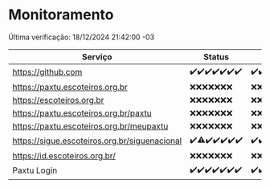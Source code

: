 # Monitoramento

Última verificação: 18/12/2024 21:42:00 -03

|Serviço|Status|Últimas 24h|
|---|---|---|
|https://github.com|<span title="2024-12-11: OK=23">✔️</span><span title="2024-12-12: OK=23">✔️</span><span title="2024-12-13: OK=23">✔️</span><span title="2024-12-14: OK=23">✔️</span><span title="2024-12-15: OK=23">✔️</span><span title="2024-12-16: OK=23">✔️</span><span title="2024-12-17: OK=23">✔️</span>|<span title="17/12/2024 21:42:00 -03 : 200">✔️</span><span title="17/12/2024 23:16:00 -03 : 200">✔️</span><span title="18/12/2024 00:20:00 -03 : 200">✔️</span><span title="18/12/2024 01:10:00 -03 : 200">✔️</span><span title="18/12/2024 02:09:00 -03 : 200">✔️</span><span title="18/12/2024 03:12:00 -03 : 200">✔️</span><span title="18/12/2024 04:08:00 -03 : 200">✔️</span><span title="18/12/2024 05:12:00 -03 : 200">✔️</span><span title="18/12/2024 06:09:00 -03 : 200">✔️</span><span title="18/12/2024 07:09:00 -03 : 200">✔️</span><span title="18/12/2024 08:07:00 -03 : 200">✔️</span><span title="18/12/2024 09:16:00 -03 : 200">✔️</span><span title="18/12/2024 10:18:00 -03 : 200">✔️</span><span title="18/12/2024 11:08:00 -03 : 200">✔️</span><span title="18/12/2024 12:08:00 -03 : 200">✔️</span><span title="18/12/2024 13:10:00 -03 : 200">✔️</span><span title="18/12/2024 14:07:00 -03 : 200">✔️</span><span title="18/12/2024 15:12:00 -03 : 200">✔️</span><span title="18/12/2024 16:06:00 -03 : 200">✔️</span><span title="18/12/2024 17:09:00 -03 : 200">✔️</span><span title="18/12/2024 18:07:00 -03 : 200">✔️</span><span title="18/12/2024 19:08:00 -03 : 200">✔️</span><span title="18/12/2024 20:08:00 -03 : 200">✔️</span><span title="18/12/2024 21:42:00 -03 : 200">✔️</span>|
|https://paxtu.escoteiros.org.br|<span title="2024-12-11: Falhas=23">❌</span><span title="2024-12-12: Falhas=23">❌</span><span title="2024-12-13: Falhas=23">❌</span><span title="2024-12-14: Falhas=23">❌</span><span title="2024-12-15: Falhas=23">❌</span><span title="2024-12-16: Falhas=23">❌</span><span title="2024-12-17: Falhas=23">❌</span>|<span title="17/12/2024 21:42:00 -03 : 403">❌</span><span title="17/12/2024 23:16:00 -03 : 403">❌</span><span title="18/12/2024 00:20:00 -03 : 403">❌</span><span title="18/12/2024 01:10:00 -03 : 403">❌</span><span title="18/12/2024 02:09:00 -03 : 403">❌</span><span title="18/12/2024 03:12:00 -03 : 403">❌</span><span title="18/12/2024 04:08:00 -03 : 403">❌</span><span title="18/12/2024 05:12:00 -03 : 403">❌</span><span title="18/12/2024 06:09:00 -03 : 403">❌</span><span title="18/12/2024 07:09:00 -03 : 403">❌</span><span title="18/12/2024 08:07:00 -03 : 403">❌</span><span title="18/12/2024 09:16:00 -03 : 403">❌</span><span title="18/12/2024 10:18:00 -03 : 403">❌</span><span title="18/12/2024 11:08:00 -03 : 403">❌</span><span title="18/12/2024 12:08:00 -03 : 403">❌</span><span title="18/12/2024 13:10:00 -03 : 403">❌</span><span title="18/12/2024 14:07:00 -03 : 403">❌</span><span title="18/12/2024 15:12:00 -03 : 403">❌</span><span title="18/12/2024 16:06:00 -03 : 403">❌</span><span title="18/12/2024 17:09:00 -03 : 403">❌</span><span title="18/12/2024 18:07:00 -03 : 403">❌</span><span title="18/12/2024 19:08:00 -03 : 403">❌</span><span title="18/12/2024 20:08:00 -03 : 403">❌</span><span title="18/12/2024 21:42:00 -03 : 403">❌</span>|
|https://escoteiros.org.br|<span title="2024-12-11: Falhas=23">❌</span><span title="2024-12-12: Falhas=23">❌</span><span title="2024-12-13: Falhas=23">❌</span><span title="2024-12-14: Falhas=23">❌</span><span title="2024-12-15: Falhas=23">❌</span><span title="2024-12-16: Falhas=23">❌</span><span title="2024-12-17: Falhas=23">❌</span>|<span title="17/12/2024 21:42:00 -03 : 403">❌</span><span title="17/12/2024 23:16:00 -03 : 403">❌</span><span title="18/12/2024 00:20:00 -03 : 403">❌</span><span title="18/12/2024 01:10:00 -03 : 403">❌</span><span title="18/12/2024 02:09:00 -03 : 403">❌</span><span title="18/12/2024 03:12:00 -03 : 403">❌</span><span title="18/12/2024 04:08:00 -03 : 403">❌</span><span title="18/12/2024 05:12:00 -03 : 403">❌</span><span title="18/12/2024 06:09:00 -03 : 403">❌</span><span title="18/12/2024 07:09:00 -03 : 403">❌</span><span title="18/12/2024 08:07:00 -03 : 403">❌</span><span title="18/12/2024 09:16:00 -03 : 403">❌</span><span title="18/12/2024 10:18:00 -03 : 403">❌</span><span title="18/12/2024 11:08:00 -03 : 403">❌</span><span title="18/12/2024 12:08:00 -03 : 403">❌</span><span title="18/12/2024 13:10:00 -03 : 403">❌</span><span title="18/12/2024 14:07:00 -03 : 403">❌</span><span title="18/12/2024 15:12:00 -03 : 403">❌</span><span title="18/12/2024 16:06:00 -03 : 403">❌</span><span title="18/12/2024 17:09:00 -03 : 403">❌</span><span title="18/12/2024 18:07:00 -03 : 403">❌</span><span title="18/12/2024 19:08:00 -03 : 403">❌</span><span title="18/12/2024 20:08:00 -03 : 403">❌</span><span title="18/12/2024 21:42:00 -03 : 403">❌</span>|
|https://paxtu.escoteiros.org.br/paxtu|<span title="2024-12-11: Falhas=23">❌</span><span title="2024-12-12: Falhas=23">❌</span><span title="2024-12-13: Falhas=23">❌</span><span title="2024-12-14: Falhas=23">❌</span><span title="2024-12-15: Falhas=23">❌</span><span title="2024-12-16: Falhas=23">❌</span><span title="2024-12-17: Falhas=23">❌</span>|<span title="17/12/2024 21:42:00 -03 : 403">❌</span><span title="17/12/2024 23:16:00 -03 : 403">❌</span><span title="18/12/2024 00:20:00 -03 : 403">❌</span><span title="18/12/2024 01:10:00 -03 : 403">❌</span><span title="18/12/2024 02:09:00 -03 : 403">❌</span><span title="18/12/2024 03:12:00 -03 : 403">❌</span><span title="18/12/2024 04:08:00 -03 : 403">❌</span><span title="18/12/2024 05:12:00 -03 : 403">❌</span><span title="18/12/2024 06:09:00 -03 : 403">❌</span><span title="18/12/2024 07:09:00 -03 : 403">❌</span><span title="18/12/2024 08:07:00 -03 : 403">❌</span><span title="18/12/2024 09:16:00 -03 : 403">❌</span><span title="18/12/2024 10:18:00 -03 : 403">❌</span><span title="18/12/2024 11:08:00 -03 : 403">❌</span><span title="18/12/2024 12:08:00 -03 : 403">❌</span><span title="18/12/2024 13:10:00 -03 : 403">❌</span><span title="18/12/2024 14:07:00 -03 : 403">❌</span><span title="18/12/2024 15:12:00 -03 : 403">❌</span><span title="18/12/2024 16:06:00 -03 : 403">❌</span><span title="18/12/2024 17:09:00 -03 : 403">❌</span><span title="18/12/2024 18:07:00 -03 : 403">❌</span><span title="18/12/2024 19:08:00 -03 : 403">❌</span><span title="18/12/2024 20:08:00 -03 : 403">❌</span><span title="18/12/2024 21:42:00 -03 : 403">❌</span>|
|https://paxtu.escoteiros.org.br/meupaxtu|<span title="2024-12-11: Falhas=23">❌</span><span title="2024-12-12: Falhas=23">❌</span><span title="2024-12-13: Falhas=23">❌</span><span title="2024-12-14: Falhas=23">❌</span><span title="2024-12-15: Falhas=23">❌</span><span title="2024-12-16: Falhas=23">❌</span><span title="2024-12-17: Falhas=23">❌</span>|<span title="17/12/2024 21:42:00 -03 : 403">❌</span><span title="17/12/2024 23:16:00 -03 : 403">❌</span><span title="18/12/2024 00:20:00 -03 : 403">❌</span><span title="18/12/2024 01:10:00 -03 : 403">❌</span><span title="18/12/2024 02:09:00 -03 : 403">❌</span><span title="18/12/2024 03:12:00 -03 : 403">❌</span><span title="18/12/2024 04:08:00 -03 : 403">❌</span><span title="18/12/2024 05:12:00 -03 : 403">❌</span><span title="18/12/2024 06:09:00 -03 : 403">❌</span><span title="18/12/2024 07:09:00 -03 : 403">❌</span><span title="18/12/2024 08:07:00 -03 : 403">❌</span><span title="18/12/2024 09:16:00 -03 : 403">❌</span><span title="18/12/2024 10:18:00 -03 : 403">❌</span><span title="18/12/2024 11:08:00 -03 : 403">❌</span><span title="18/12/2024 12:08:00 -03 : 403">❌</span><span title="18/12/2024 13:10:00 -03 : 403">❌</span><span title="18/12/2024 14:07:00 -03 : 403">❌</span><span title="18/12/2024 15:12:00 -03 : 403">❌</span><span title="18/12/2024 16:06:00 -03 : 403">❌</span><span title="18/12/2024 17:09:00 -03 : 403">❌</span><span title="18/12/2024 18:07:00 -03 : 403">❌</span><span title="18/12/2024 19:08:00 -03 : 403">❌</span><span title="18/12/2024 20:08:00 -03 : 403">❌</span><span title="18/12/2024 21:42:00 -03 : 403">❌</span>|
|https://sigue.escoteiros.org.br/siguenacional|<span title="2024-12-11: OK=23">✔️</span><span title="2024-12-12: OK=21, Falhas=2">⚠️</span><span title="2024-12-13: OK=23">✔️</span><span title="2024-12-14: OK=23">✔️</span><span title="2024-12-15: OK=23">✔️</span><span title="2024-12-16: OK=23">✔️</span><span title="2024-12-17: OK=23">✔️</span>|<span title="17/12/2024 21:42:00 -03 : 200">✔️</span><span title="17/12/2024 23:16:00 -03 : 200">✔️</span><span title="18/12/2024 00:20:00 -03 : 200">✔️</span><span title="18/12/2024 01:10:00 -03 : 200">✔️</span><span title="18/12/2024 02:09:00 -03 : 200">✔️</span><span title="18/12/2024 03:12:00 -03 : 200">✔️</span><span title="18/12/2024 04:08:00 -03 : 200">✔️</span><span title="18/12/2024 05:12:00 -03 : 200">✔️</span><span title="18/12/2024 06:09:00 -03 : 200">✔️</span><span title="18/12/2024 07:09:00 -03 : 200">✔️</span><span title="18/12/2024 08:07:00 -03 : 200">✔️</span><span title="18/12/2024 09:16:00 -03 : 200">✔️</span><span title="18/12/2024 10:18:00 -03 : 200">✔️</span><span title="18/12/2024 11:08:00 -03 : 200">✔️</span><span title="18/12/2024 12:08:00 -03 : 200">✔️</span><span title="18/12/2024 13:10:00 -03 : 200">✔️</span><span title="18/12/2024 14:07:00 -03 : 200">✔️</span><span title="18/12/2024 15:12:00 -03 : 200">✔️</span><span title="18/12/2024 16:06:00 -03 : 200">✔️</span><span title="18/12/2024 17:09:00 -03 : 200">✔️</span><span title="18/12/2024 18:07:00 -03 : 200">✔️</span><span title="18/12/2024 19:08:00 -03 : 200">✔️</span><span title="18/12/2024 20:08:00 -03 : 200">✔️</span><span title="18/12/2024 21:42:00 -03 : 200">✔️</span>|
|https://id.escoteiros.org.br/|<span title="2024-12-11: Falhas=23">❌</span><span title="2024-12-12: Falhas=23">❌</span><span title="2024-12-13: Falhas=23">❌</span><span title="2024-12-14: Falhas=23">❌</span><span title="2024-12-15: Falhas=23">❌</span><span title="2024-12-16: Falhas=23">❌</span><span title="2024-12-17: Falhas=23">❌</span>|<span title="17/12/2024 21:42:00 -03 : 403">❌</span><span title="17/12/2024 23:16:00 -03 : 403">❌</span><span title="18/12/2024 00:21:00 -03 : 403">❌</span><span title="18/12/2024 01:10:00 -03 : 403">❌</span><span title="18/12/2024 02:09:00 -03 : 403">❌</span><span title="18/12/2024 03:12:00 -03 : 403">❌</span><span title="18/12/2024 04:08:00 -03 : 403">❌</span><span title="18/12/2024 05:12:00 -03 : 403">❌</span><span title="18/12/2024 06:09:00 -03 : 403">❌</span><span title="18/12/2024 07:09:00 -03 : 403">❌</span><span title="18/12/2024 08:07:00 -03 : 403">❌</span><span title="18/12/2024 09:16:00 -03 : 403">❌</span><span title="18/12/2024 10:18:00 -03 : 403">❌</span><span title="18/12/2024 11:08:00 -03 : 403">❌</span><span title="18/12/2024 12:08:00 -03 : 403">❌</span><span title="18/12/2024 13:10:00 -03 : 403">❌</span><span title="18/12/2024 14:07:00 -03 : 403">❌</span><span title="18/12/2024 15:12:00 -03 : 403">❌</span><span title="18/12/2024 16:06:00 -03 : 403">❌</span><span title="18/12/2024 17:09:00 -03 : 403">❌</span><span title="18/12/2024 18:07:00 -03 : 403">❌</span><span title="18/12/2024 19:08:00 -03 : 403">❌</span><span title="18/12/2024 20:08:00 -03 : 403">❌</span><span title="18/12/2024 21:42:00 -03 : 403">❌</span>|
|Paxtu Login|<span title="2024-12-11: OK=23">✔️</span><span title="2024-12-12: OK=23">✔️</span><span title="2024-12-13: OK=23">✔️</span><span title="2024-12-14: OK=23">✔️</span><span title="2024-12-15: OK=23">✔️</span><span title="2024-12-16: OK=23">✔️</span><span title="2024-12-17: OK=23">✔️</span>|<span title="17/12/2024 21:42:00 -03 : 200">✔️</span><span title="17/12/2024 23:16:00 -03 : 200">✔️</span><span title="18/12/2024 00:21:00 -03 : 200">✔️</span><span title="18/12/2024 01:10:00 -03 : 200">✔️</span><span title="18/12/2024 02:09:00 -03 : 200">✔️</span><span title="18/12/2024 03:12:00 -03 : 200">✔️</span><span title="18/12/2024 04:08:00 -03 : 200">✔️</span><span title="18/12/2024 05:12:00 -03 : 200">✔️</span><span title="18/12/2024 06:09:00 -03 : 200">✔️</span><span title="18/12/2024 07:09:00 -03 : 200">✔️</span><span title="18/12/2024 08:07:00 -03 : 200">✔️</span><span title="18/12/2024 09:16:00 -03 : 200">✔️</span><span title="18/12/2024 10:18:00 -03 : 200">✔️</span><span title="18/12/2024 11:08:00 -03 : 200">✔️</span><span title="18/12/2024 12:08:00 -03 : 200">✔️</span><span title="18/12/2024 13:10:00 -03 : 200">✔️</span><span title="18/12/2024 14:07:00 -03 : 200">✔️</span><span title="18/12/2024 15:12:00 -03 : 200">✔️</span><span title="18/12/2024 16:06:00 -03 : 200">✔️</span><span title="18/12/2024 17:09:00 -03 : 200">✔️</span><span title="18/12/2024 18:07:00 -03 : 200">✔️</span><span title="18/12/2024 19:08:00 -03 : 200">✔️</span><span title="18/12/2024 20:08:00 -03 : 200">✔️</span><span title="18/12/2024 21:42:00 -03 : 200">✔️</span>|
